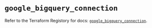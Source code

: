 # `google_bigquery_connection`

Refer to the Terraform Registory for docs: [`google_bigquery_connection`](https://registry.terraform.io/providers/hashicorp/google/5.8.0/docs/resources/bigquery_connection).
